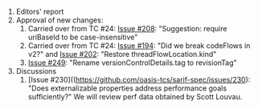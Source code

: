1. Editors' report
1. Approval of new changes:
    1. Carried over from TC #24: [Issue #208](https://github.com/oasis-tcs/sarif-spec/issues/208): "Suggestion: require uriBaseId to be case-insensitive"
    1. Carried over from TC #24: [Issue #194](https://github.com/oasis-tcs/sarif-spec/issues/194): "Did we break codeFlows in v2?" and [Issue #202](https://github.com/oasis-tcs/sarif-spec/issues/202): "Restore threadFlowLocation.kind"
    1. [Issue #249](https://github.com/oasis-tcs/sarif-spec/issues/249): "Rename versionControlDetails.tag to revisionTag"
1. Discussions
    1. [Issue #230]((https://github.com/oasis-tcs/sarif-spec/issues/230): "Does externalizable properties address performance goals sufficiently?" We will review perf data obtained by Scott Louvau.
